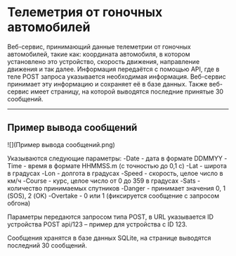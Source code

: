 # Телеметрия от гоночных автомобилей
Веб-сервис, принимающий данные телеметрии от гоночных автомобилей, такие как: координата автомобиля, в котором установлено это устройство, скорость движения, направление движения и так далее. Информация передаётся с помощью API, где в теле POST запроса указывается необходимая информация. Веб-сервис принимает эту информацию и сохраняет её в базе данных. Также веб-сервис имеет страницу, на которой выводятся последние принятые 30 сообщений.

____
## Пример вывода сообщений
![](Пример вывода сообщений.png)  

Указываются следующие параметры:
-Date - дата в формате DDMMYY
-Time - время в формате HHMMSS.m (с точностью до 0,1 с)
-Lat - широта в градусах
-Lon - долгота в градусах
-Speed - скорость, целое число в км/ч
-Course - курс, целое число от 0 до 359 в градусах
-Sats - количество принимаемых спутников
-Danger - принимает значения 0, 1 (SOS), 2 (OK)
-Overtake - 0 или 1 (фиксируется сообщение с запросом обгона)


Параметры передаются запросом типа POST, в URL указывается ID устройства
POST api/123 – пример для устройства с ID 123.

Сообщения хранятся в базе данных SQLite, на странице выводятся последний 30 сообщений.
